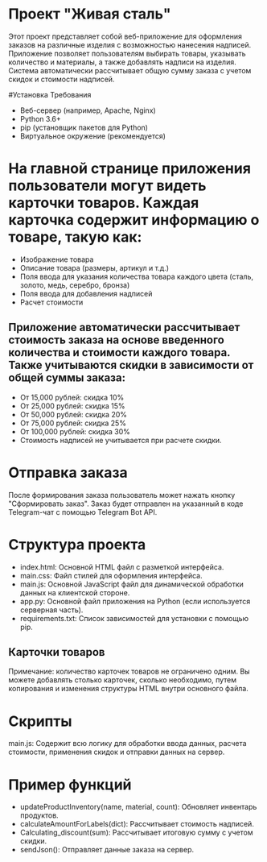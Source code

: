 # Проект "Живая сталь"
Этот проект представляет собой веб-приложение для оформления заказов на различные изделия с возможностью нанесения надписей. Приложение позволяет пользователям выбирать товары, указывать количество и материалы, а также добавлять надписи на изделия. Система автоматически рассчитывает общую сумму заказа с учетом скидок и стоимости надписей.

#Установка
Требования
* Веб-сервер (например, Apache, Nginx)
* Python 3.6+
* pip (установщик пакетов для Python)
* Виртуальное окружение (рекомендуется)


# На главной странице приложения пользователи могут видеть карточки товаров. Каждая карточка содержит информацию о товаре, такую как:

* Изображение товара
* Описание товара (размеры, артикул и т.д.)
* Поля ввода для указания количества товара каждого цвета (сталь, золото, медь, серебро, бронза)
* Поля ввода для добавления надписей
* Расчет стоимости
## Приложение автоматически рассчитывает стоимость заказа на основе введенного количества и стоимости каждого товара. Также учитываются скидки в зависимости от общей суммы заказа:

* От 15,000 рублей: скидка 10%
* От 25,000 рублей: скидка 15%
* От 50,000 рублей: скидка 20%
* От 75,000 рублей: скидка 25%
* От 100,000 рублей: скидка 30%
* Стоимость надписей не учитывается при расчете скидки.

# Отправка заказа
После формирования заказа пользователь может нажать кнопку "Сформировать заказ". Заказ будет отправлен на указанный в коде Telegram-чат с помощью Telegram Bot API.

# Структура проекта
* index.html: Основной HTML файл с разметкой интерфейса.
* main.css: Файл стилей для оформления интерфейса.
* main.js: Основной JavaScript файл для динамической обработки данных на клиентской стороне.
* app.py: Основной файл приложения на Python (если используется серверная часть).
* requirements.txt: Список зависимостей для установки с помощью pip.
## Карточки товаров
Примечание: количество карточек товаров не ограничено одним. Вы можете добавлять столько карточек, сколько необходимо, путем копирования и изменения структуры HTML внутри основного файла.

# Скрипты
main.js: Содержит всю логику для обработки ввода данных, расчета стоимости, применения скидок и отправки данных на сервер.
# Пример функций
* updateProductInventory(name, material, count): Обновляет инвентарь продуктов.
* calculateAmountForLabels(dict): Рассчитывает стоимость надписей.
* Calculating_discount(sum): Рассчитывает итоговую сумму с учетом скидки.
* sendJson(): Отправляет данные заказа на сервер.
